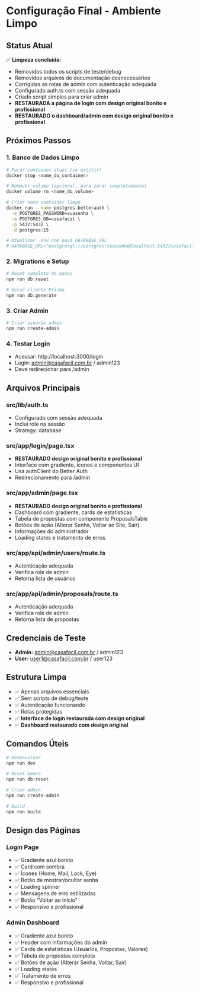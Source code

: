 # Configuração Final - Ambiente Limpo

## Status Atual
✅ **Limpeza concluída:**
- Removidos todos os scripts de teste/debug
- Removidos arquivos de documentação desnecessários
- Corrigidas as rotas de admin com autenticação adequada
- Configurado auth.ts com sessão adequada
- Criado script simples para criar admin
- **RESTAURADA a página de login com design original bonito e profissional**
- **RESTAURADO o dashboard/admin com design original bonito e profissional**

## Próximos Passos

### 1. Banco de Dados Limpo
```bash
# Parar container atual (se existir)
docker stop <nome_do_container>

# Remover volume (opcional, para zerar completamente)
docker volume rm <nome_do_volume>

# Criar novo container limpo
docker run --name postgres-betterauth \
  -e POSTGRES_PASSWORD=suasenha \
  -e POSTGRES_DB=casafacil \
  -p 5432:5432 \
  -d postgres:15

# Atualizar .env com nova DATABASE_URL
# DATABASE_URL="postgresql://postgres:suasenha@localhost:5432/casafacil"
```

### 2. Migrations e Setup
```bash
# Reset completo do banco
npm run db:reset

# Gerar cliente Prisma
npm run db:generate
```

### 3. Criar Admin
```bash
# Criar usuário admin
npm run create-admin
```

### 4. Testar Login
- Acessar: http://localhost:3000/login
- Login: admin@casafacil.com.br / admin123
- Deve redirecionar para /admin

## Arquivos Principais

### src/lib/auth.ts
- Configurado com sessão adequada
- Inclui role na sessão
- Strategy: database

### src/app/login/page.tsx
- **RESTAURADO design original bonito e profissional**
- Interface com gradiente, ícones e componentes UI
- Usa authClient do Better Auth
- Redirecionamento para /admin

### src/app/admin/page.tsx
- **RESTAURADO design original bonito e profissional**
- Dashboard com gradiente, cards de estatísticas
- Tabela de propostas com componente ProposalsTable
- Botões de ação (Alterar Senha, Voltar ao Site, Sair)
- Informações do administrador
- Loading states e tratamento de erros

### src/app/api/admin/users/route.ts
- Autenticação adequada
- Verifica role de admin
- Retorna lista de usuários

### src/app/api/admin/proposals/route.ts
- Autenticação adequada
- Verifica role de admin
- Retorna lista de propostas

## Credenciais de Teste
- **Admin:** admin@casafacil.com.br / admin123
- **User:** user1@casafacil.com.br / user123

## Estrutura Limpa
- ✅ Apenas arquivos essenciais
- ✅ Sem scripts de debug/teste
- ✅ Autenticação funcionando
- ✅ Rotas protegidas
- ✅ **Interface de login restaurada com design original**
- ✅ **Dashboard restaurado com design original**

## Comandos Úteis
```bash
# Desenvolver
npm run dev

# Reset banco
npm run db:reset

# Criar admin
npm run create-admin

# Build
npm run build
```

## Design das Páginas

### Login Page
- ✅ Gradiente azul bonito
- ✅ Card com sombra
- ✅ Ícones (Home, Mail, Lock, Eye)
- ✅ Botão de mostrar/ocultar senha
- ✅ Loading spinner
- ✅ Mensagens de erro estilizadas
- ✅ Botão "Voltar ao início"
- ✅ Responsivo e profissional

### Admin Dashboard
- ✅ Gradiente azul bonito
- ✅ Header com informações do admin
- ✅ Cards de estatísticas (Usuários, Propostas, Valores)
- ✅ Tabela de propostas completa
- ✅ Botões de ação (Alterar Senha, Voltar, Sair)
- ✅ Loading states
- ✅ Tratamento de erros
- ✅ Responsivo e profissional 